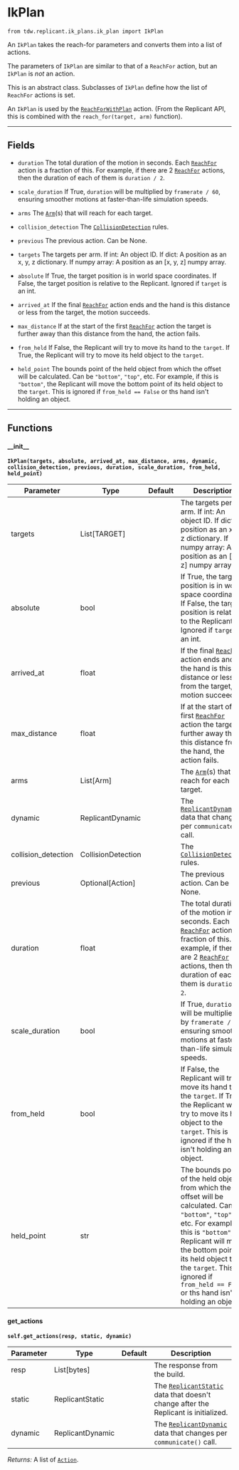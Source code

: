 # IkPlan

`from tdw.replicant.ik_plans.ik_plan import IkPlan`

An `IkPlan` takes the reach-for parameters and converts them into a list of actions.

The parameters of `IkPlan` are similar to that of a `ReachFor` action, but an `IkPlan` is *not* an action.

This is an abstract class. Subclasses of `IkPlan` define how the list of `ReachFor` actions is set.

An `IkPlan` is used by the [`ReachForWithPlan`](../actions/reach_for_with_plan.md) action. (From the Replicant API, this is combined with the `reach_for(target, arm)` function).

***

## Fields

- `duration` The total duration of the motion in seconds. Each [`ReachFor`](../actions/reach_for.md) action is a fraction of this. For example, if there are 2 [`ReachFor`](../actions/reach_for.md) actions, then the duration of each of them is `duration / 2`.

- `scale_duration` If True, `duration` will be multiplied by `framerate / 60`, ensuring smoother motions at faster-than-life simulation speeds.

- `arms` The [`Arm`](../arm.md)(s) that will reach for each target.

- `collision_detection` The [`CollisionDetection`](../collision_detection.md) rules.

- `previous` The previous action. Can be None.

- `targets` The targets per arm. If int: An object ID. If dict: A position as an x, y, z dictionary. If numpy array: A position as an [x, y, z] numpy array.

- `absolute` If True, the target position is in world space coordinates. If False, the target position is relative to the Replicant. Ignored if `target` is an int.

- `arrived_at` If the final [`ReachFor`](../actions/reach_for.md) action ends and the hand is this distance or less from the target, the motion succeeds.

- `max_distance` If at the start of the first [`ReachFor`](../actions/reach_for.md) action the target is further away than this distance from the hand, the action fails.

- `from_held` If False, the Replicant will try to move its hand to the `target`. If True, the Replicant will try to move its held object to the `target`.

- `held_point` The bounds point of the held object from which the offset will be calculated. Can be `"bottom"`, `"top"`, etc. For example, if this is `"bottom"`, the Replicant will move the bottom point of its held object to the `target`. This is ignored if `from_held == False` or ths hand isn't holding an object.

***

## Functions

#### \_\_init\_\_

**`IkPlan(targets, absolute, arrived_at, max_distance, arms, dynamic, collision_detection, previous, duration, scale_duration, from_held, held_point)`**

| Parameter | Type | Default | Description |
| --- | --- | --- | --- |
| targets |  List[TARGET] |  | The targets per arm. If int: An object ID. If dict: A position as an x, y, z dictionary. If numpy array: A position as an [x, y, z] numpy array. |
| absolute |  bool |  | If True, the target position is in world space coordinates. If False, the target position is relative to the Replicant. Ignored if `target` is an int. |
| arrived_at |  float |  | If the final [`ReachFor`](../actions/reach_for.md) action ends and the hand is this distance or less from the target, the motion succeeds. |
| max_distance |  float |  | If at the start of the first [`ReachFor`](../actions/reach_for.md) action the target is further away than this distance from the hand, the action fails. |
| arms |  List[Arm] |  | The [`Arm`](../arm.md)(s) that will reach for each target. |
| dynamic |  ReplicantDynamic |  | The [`ReplicantDynamic`](../replicant_dynamic.md) data that changes per `communicate()` call. |
| collision_detection |  CollisionDetection |  | The [`CollisionDetection`](../collision_detection.md) rules. |
| previous |  Optional[Action] |  | The previous action. Can be None. |
| duration |  float |  | The total duration of the motion in seconds. Each [`ReachFor`](../actions/reach_for.md) action is a fraction of this. For example, if there are 2 [`ReachFor`](../actions/reach_for.md) actions, then the duration of each of them is `duration / 2`. |
| scale_duration |  bool |  | If True, `duration` will be multiplied by `framerate / 60`, ensuring smoother motions at faster-than-life simulation speeds. |
| from_held |  bool |  | If False, the Replicant will try to move its hand to the `target`. If True, the Replicant will try to move its held object to the `target`. This is ignored if the hand isn't holding an object. |
| held_point |  str |  | The bounds point of the held object from which the offset will be calculated. Can be `"bottom"`, `"top"`, etc. For example, if this is `"bottom"`, the Replicant will move the bottom point of its held object to the `target`. This is ignored if `from_held == False` or ths hand isn't holding an object. |

#### get_actions

**`self.get_actions(resp, static, dynamic)`**


| Parameter | Type | Default | Description |
| --- | --- | --- | --- |
| resp |  List[bytes] |  | The response from the build. |
| static |  ReplicantStatic |  | The [`ReplicantStatic`](../replicant_static.md) data that doesn't change after the Replicant is initialized. |
| dynamic |  ReplicantDynamic |  | The [`ReplicantDynamic`](../replicant_dynamic.md) data that changes per `communicate()` call. |

_Returns:_  A list of [`Action`](../actions/action.md).